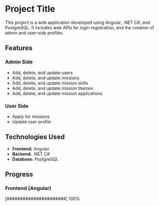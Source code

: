 # Project Title

This project is a web application developed using Angular, .NET C#, and PostgreSQL. It includes web APIs for login registration, and the creation of admin and user-side profiles. 

## Features

### Admin Side
- Add, delete, and update users
- Add, delete, and update missions
- Add, delete, and update mission skills
- Add, delete, and update mission themes
- Add, delete, and update mission applications

### User Side
- Apply for missions
- Update user profile

## Technologies Used

- **Frontend:** Angular
- **Backend:** .NET C#
- **Database:** PostgreSQL

## Progress

### Frontend (Angular)
[######################] 100%
